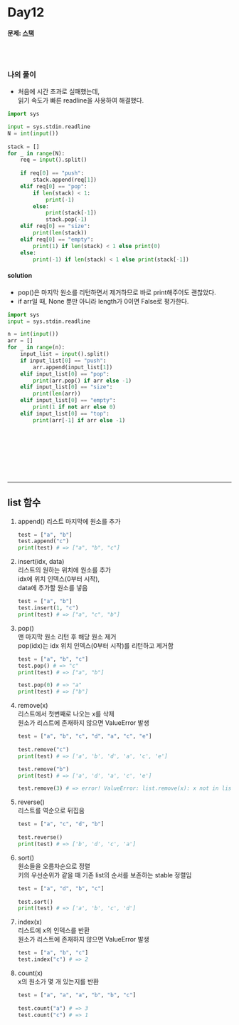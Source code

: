 # Day12

**문제: [스택](https://www.acmicpc.net/problem/10828)**

<br/>
<br/>

### 나의 풀이
- 처음에 시간 초과로 실패했는데,  
읽기 속도가 빠른 readline을 사용하여 해결했다.
```python
import sys

input = sys.stdin.readline
N = int(input())
    
stack = []
for _ in range(N):
    req = input().split()
        
    if req[0] == "push":
        stack.append(req[1])
    elif req[0] == "pop":
        if len(stack) < 1:
            print(-1) 
        else:
            print(stack[-1])
            stack.pop(-1)
    elif req[0] == "size":
        print(len(stack))
    elif req[0] == "empty":
        print(1) if len(stack) < 1 else print(0)
    else:
        print(-1) if len(stack) < 1 else print(stack[-1])
```

#### solution
- pop()은 마지막 원소를 리턴하면서 제거하므로 바로 print해주어도 괜찮았다.
- if arr일 때, None 뿐만 아니라 length가 0이면 False로 평가한다.
```python
import sys
input = sys.stdin.readline

n = int(input())
arr = []
for _ in range(n):
    input_list = input().split()
    if input_list[0] == "push":
        arr.append(input_list[1])
    elif input_list[0] == "pop":
        print(arr.pop() if arr else -1)
    elif input_list[0] == "size":
        print(len(arr))
    elif input_list[0] == "empty":
        print(1 if not arr else 0)
    elif input_list[0] == "top":
        print(arr[-1] if arr else -1)
```

  
<br/>
<br/>
<br/>
<br/>
<br/>
<br/>


---
## list 함수
1. append()
   리스트 마지막에 원소를 추가
   ```python
   test = ["a", "b"]
   test.append("c") 
   print(test) # => ["a", "b", "c"]
   ```
2. insert(idx, data)  
   리스트의 원하는 위치에 원소를 추가    
   idx에 위치 인덱스(0부터 시작),  
   data에 추가할 원소를 넣음
   ```python
   test = ["a", "b"]
   test.insert(1, "c")
   print(test) # => ["a", "c", "b"]
   ```
3. pop()    
   맨 마지막 원소 리턴 후 해당 원소 제거    
   pop(idx)는 idx 위치 인덱스(0부터 시작)를 리턴하고 제거함
   ```python
   test = ["a", "b", "c"]
   test.pop() # => "c"
   print(test) # => ["a", "b"]
   
   test.pop(0) # => "a"
   print(test) # => ["b"]
   ```
4. remove(x)  
   리스트에서 첫번째로 나오는 x를 삭제       
   원소가 리스트에 존재하지 않으면 ValueError 발생
   ```python
   test = ["a", "b", "c", "d", "a", "c", "e"]
    
   test.remove("c")
   print(test) # => ['a', 'b', 'd', 'a', 'c', 'e']
   
   test.remove("b")
   print(test) # => ['a', 'd', 'a', 'c', 'e']
   
   test.remove(3) # => error! ValueError: list.remove(x): x not in list
   ```
5. reverse()  
   리스트를 역순으로 뒤집음
   ```python
   test = ["a", "c", "d", "b"]
    
   test.reverse()
   print(test) # => ['b', 'd', 'c', 'a']
   ```
6. sort()  
   원소들을 오름차순으로 정렬         
   키의 우선순위가 같을 때 기존 list의 순서를 보존하는 stable 정렬임 
   ```python
   test = ["a", "d", "b", "c"]
    
   test.sort()
   print(test) # => ['a', 'b', 'c', 'd']
   ```
6. index(x)  
   리스트에 x의 인덱스를 반환           
   원소가 리스트에 존재하지 않으면 ValueError 발생 
   ```python
   test = ["a", "b", "c"]
   test.index("c") # => 2
   ```
7. count(x)  
   x의 원소가 몇 개 있는지를 반환           
   ```python
   test = ["a", "a", "a", "b", "b", "c"]
    
   test.count("a") # => 3
   test.count("c") # => 1
   ```
      
